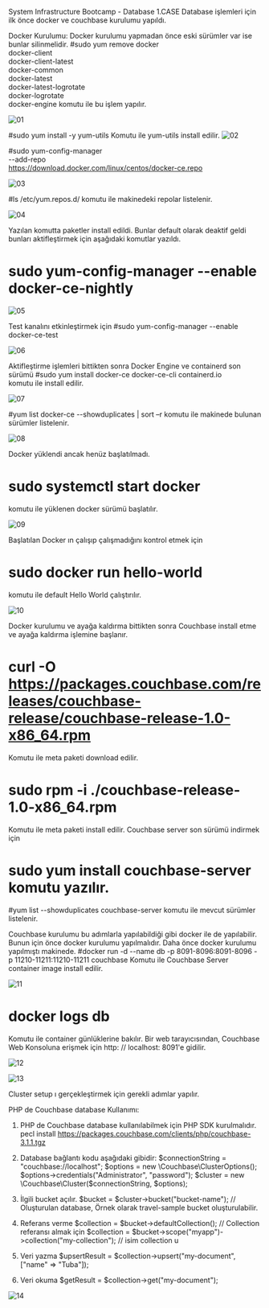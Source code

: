 System Infrastructure Bootcamp - Database
1.CASE
Database işlemleri için ilk önce docker ve couchbase kurulumu yapıldı. 

Docker Kurulumu: 
Docker kurulumu yapmadan önce eski sürümler var ise bunlar silinmelidir.
#sudo yum remove docker \
                  docker-client \
                  docker-client-latest \
                  docker-common \
                  docker-latest \
                  docker-latest-logrotate \
                  docker-logrotate \
                  docker-engine
komutu ile bu işlem yapılır.

![01](https://user-images.githubusercontent.com/28953086/116467866-da7b7d00-a878-11eb-947c-7eb1120d7096.png)


#sudo yum install -y yum-utils 
Komutu ile yum-utils install edilir.
![02](https://user-images.githubusercontent.com/28953086/116467908-e6673f00-a878-11eb-8467-3507305daa5d.png)


#sudo yum-config-manager \
    --add-repo \
    https://download.docker.com/linux/centos/docker-ce.repo
    
![03](https://user-images.githubusercontent.com/28953086/116467964-f848e200-a878-11eb-95ed-7c2cd0c2f1bb.png)


#ls /etc/yum.repos.d/
komutu ile makinedeki repolar listelenir. 

![04](https://user-images.githubusercontent.com/28953086/116468012-05fe6780-a879-11eb-9b14-278a6bb3ded9.png)


Yazılan komutta paketler install edildi. Bunlar default olarak deaktif geldi bunları aktifleştirmek için aşağıdaki komutlar yazıldı.


# sudo yum-config-manager --enable docker-ce-nightly

![05](https://user-images.githubusercontent.com/28953086/116468037-0dbe0c00-a879-11eb-9bb4-8345f4d4ba56.png)



Test kanalını etkinleştirmek için 
#sudo yum-config-manager --enable docker-ce-test

![06](https://user-images.githubusercontent.com/28953086/116468078-1a426480-a879-11eb-9e11-f0a6d536cf5b.png)


Aktifleştirme işlemleri bittikten sonra Docker Engine ve containerd son sürümü 
#sudo yum install docker-ce docker-ce-cli containerd.io  
komutu ile install edilir. 

![07](https://user-images.githubusercontent.com/28953086/116468106-21697280-a879-11eb-948a-f4796287f1f3.png)


#yum list docker-ce --showduplicates | sort –r  komutu ile makinede bulunan sürümler listelenir.

![08](https://user-images.githubusercontent.com/28953086/116468135-2b8b7100-a879-11eb-9740-9216591e5e99.png)


Docker yüklendi ancak henüz başlatılmadı.
# sudo systemctl start docker 
komutu ile yüklenen docker sürümü başlatılır.

![09](https://user-images.githubusercontent.com/28953086/116468170-347c4280-a879-11eb-9b36-570b7a886ca1.png)


Başlatılan Docker ın çalışıp çalışmadığını kontrol etmek için 
# sudo docker run hello-world
komutu ile default Hello World çalıştırılır.

![10](https://user-images.githubusercontent.com/28953086/116468196-3ba35080-a879-11eb-8060-447540a20380.png)


Docker kurulumu ve ayağa kaldırma bittikten sonra Couchbase install etme ve ayağa kaldırma işlemine başlanır.

# curl -O https://packages.couchbase.com/releases/couchbase-release/couchbase-release-1.0-x86_64.rpm
Komutu ile meta paketi download edilir.
# sudo rpm -i ./couchbase-release-1.0-x86_64.rpm
Komutu ile meta paketi install edilir.
Couchbase server son sürümü indirmek için 
# sudo yum install couchbase-server komutu yazılır.
#yum list --showduplicates couchbase-server komutu ile mevcut sürümler listelenir.

Couchbase kurulumu bu adımlarla yapılabildiği gibi docker ile de yapılabilir.
Bunun için önce docker kurulumu yapılmalıdır. Daha önce docker kurulumu yapılmıştı makinede.
#docker run -d --name db -p 8091-8096:8091-8096 -p 11210-11211:11210-11211 couchbase
Komutu ile Couchbase Server container image install edilir.

![11](https://user-images.githubusercontent.com/28953086/116468222-42ca5e80-a879-11eb-96a7-6f50e41ff1bb.png)


# docker logs db
Komutu ile container günlüklerine bakılır.
Bir web tarayıcısından, Couchbase Web Konsoluna erişmek için http: // localhost: 8091'e gidilir.

![12](https://user-images.githubusercontent.com/28953086/116468279-54ac0180-a879-11eb-9691-8e00372afe8d.PNG)




![13](https://user-images.githubusercontent.com/28953086/116468339-67263b00-a879-11eb-8c6e-2146eaa967b7.jpeg)

Cluster setup ı gerçekleştirmek için gerekli adımlar yapılır.


PHP de Couchbase database Kullanımı:
1.	PHP de Couchbase database kullanılabilmek için PHP SDK kurulmalıdır. 
pecl install https://packages.couchbase.com/clients/php/couchbase-3.1.1.tgz


2.	Database bağlantı kodu aşağıdaki gibidir:
$connectionString = "couchbase://localhost";
$options = new \Couchbase\ClusterOptions();
$options->credentials("Administrator", "password");
$cluster = new \Couchbase\Cluster($connectionString, $options);

3.	İlgili bucket açılır. 
$bucket = $cluster->bucket("bucket-name"); // Oluşturulan database, Örnek olarak travel-sample bucket oluşturulabilir.

4.	Referans verme
$collection = $bucket->defaultCollection(); // Collection referansı almak için
$collection = $bucket->scope("myapp")->collection("my-collection"); // isim collection u 

5.	Veri yazma
$upsertResult = $collection->upsert("my-document", ["name" => "Tuba"]);

6.	Veri okuma
$getResult = $collection->get("my-document");


![14](https://user-images.githubusercontent.com/28953086/116468313-5ece0000-a879-11eb-8b5a-3c667a9521f4.jpeg)





